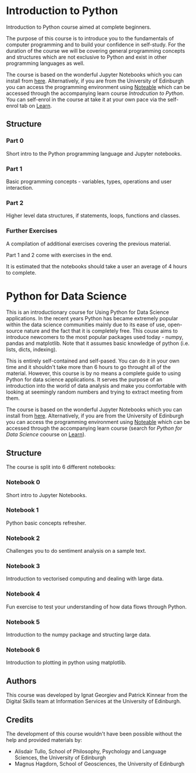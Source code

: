 # Introduction to Python
Introduction to Python course aimed at complete beginners.

The purpose of this course is to introduce you to the fundamentals of computer programming and to build your confidence in self-study. For the duration of the course we will be covering general programming concepts and structures which are not exclusive to Python and exist in other programming languages as well.

The course is based on the wonderful Jupyter Notebooks which you can install from [here](http://jupyter.org/install). Alternatively, if you are from the University of Edinburgh you can access the programming environment using [Noteable](https://noteable.edina.ac.uk/) which can be accessed through the accompanying learn course *Introdcution to Python*. You can self-enrol in the course at take it at your own pace via the self-enrol tab on [Learn](https://learn.ed.ac.uk).

## Structure

### Part 0
Short intro to the Python programming language and Jupyter notebooks.

### Part 1
Basic programming concepts - variables, types, operations and user interaction.

### Part 2
Higher level data structures, if statements, loops, functions and classes.

### Further Exercises
A compilation of additional exercises covering the previous material.

Part 1 and 2 come with exercises in the end.

It is estimated that the notebooks should take a user an average of 4 hours to complete.

# Python for Data Science
This is an introductionary course for Using Python for Data Science applications. In the recent years Python has became extremely popular within the data science communities mainly due to its ease of use, open-source nature and the fact that it is completely free. This couse aims to introduce newcomers to the most popular packages used today - numpy, pandas and matplotlib. Note that it assumes basic knowledge of python (i.e. lists, dicts, indexing).

This is entirely self-contained and self-pased. You can do it in your own time and it shouldn't take more than 6 hours to go throught all of the material. However, this course is by no means a complete guide to using Python for data science applications. It serves the purpose of an introduction into the world of data analysis and make you comfortable with looking at seemingly random numbers and trying to extract meeting from them.

The course is based on the wonderful Jupyter Notebooks which you can install from [here](http://jupyter.org/install). Alternatively, if you are from the University of Edinburgh you can access the programming environment using [Noteable](https://noteable.edina.ac.uk/) which can be accessed through the accompanying learn course (search for *Python for Data Science* coourse on [Learn](https://learn.ed.ac.uk)).

## Structure
The course is split into 6 different notebooks:

### Notebook 0
Short intro to Jupyter Notebooks.

### Notebook 1
Python basic concepts refresher.

### Notebook 2
Challenges you to do sentiment analysis on a sample text.

### Notebook 3
Introduction to vectorised computing and dealing with large data.

### Notebook 4
Fun exercise to test your understanding of how data flows through Python.

### Notebook 5
Introduction to the numpy package and structing large data.

### Notebook 6
Introduction to plotting in python using matplotlib.

## Authors
This course was developed by Ignat Georgiev and Patrick Kinnear from the Digital Skills team at Information Services at the University of Edinburgh.

## Credits
The development of this course wouldn't have been possible without the help and provided materials by:
- Alisdair Tullo, School of Philosophy, Psychology and Language Sciences, the University of Edinburgh
- Magnus Hagdorn, School of Geosciences, the University of Edinburgh
